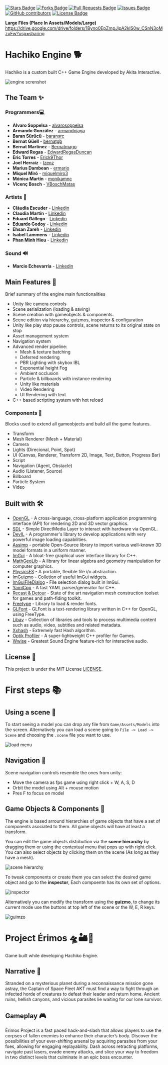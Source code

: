<a href="https://github.com/abhisheknaiidu/awesome-github-profile-readme/stargazers"><img src="https://img.shields.io/github/stars/AkitaInteractive/Hachiko-Engine" alt="Stars Badge"/></a>
<a href="https://github.com/abhisheknaiidu/awesome-github-profile-readme/network/members"><img src="https://img.shields.io/github/forks/AkitaInteractive/Hachiko-Engine" alt="Forks Badge"/></a>
<a href="https://github.com/abhisheknaiidu/awesome-github-profile-readme/pulls"><img src="https://img.shields.io/github/issues-pr/AkitaInteractive/Hachiko-Engine" alt="Pull Requests Badge"/></a>
<a href="https://github.com/abhisheknaiidu/awesome-github-profile-readme/issues"><img src="https://img.shields.io/github/issues/AkitaInteractive/Hachiko-Engine" alt="Issues Badge"/></a>
<a href="https://github.com/abhisheknaiidu/awesome-github-profile-readme/graphs/contributors"><img alt="GitHub contributors" src="https://img.shields.io/github/contributors/AkitaInteractive/Hachiko-Engine?color=2b9348"></a>
<a href="https://github.com/abhisheknaiidu/awesome-github-profile-readme/blob/master/LICENSE"><img src="https://img.shields.io/github/license/AkitaInteractive/Hachiko-Engine?color=2b9348" alt="License Badge"/></a>

**Large Files (Place In Assets/Models/Large)** https://drive.google.com/drive/folders/1Byno0EpZmpJipA2klS0w_CSnN3oMzuFw?usp=sharing

# Hachiko Engine 🐕
Hachiko is a custom built C++ Game Engine developed by Akita Interactive.

![engine screnshot](Screenshots/example.PNG)

## The Team ✨
### Programmers💻
* **Alvaro Soppelsa** - [alvarosoppelsa](https://github.com/alvarosoppelsa)
* **Armando González** - [armandojaga](https://github.com/armandojaga)
* **Baran Sürücü** - [baransrc](https://github.com/baransrc)
* **Bernat Güell** - [bernatgb](https://github.com/bernatgb)
* **Bernat Martínez** - [Bernatmago](https://github.com/Bernatmago)
* **Edward Regas** - [EdwardRegasDuncan](https://github.com/EdwardRegasDuncan)
* **Eric Torres** - [Erick9Thor](https://github.com/Erick9Thor)
* **Joel Herraiz** - [Izenz](https://github.com/Izenz)
* **Marius Dambean** - [ermario](https://github.com/ermario)
* **Miquel Miró** - [miquelmiro3](https://github.com/miquelmiro3)
* **Mónica Martín** - [monikamnc](https://github.com/monikamnc)
* **Vicenç Bosch** - [VBoschMatas](https://github.com/VBoschMatas)

### Artists 🎨
* **Clàudia Escuder** - [Linkedin](https://www.linkedin.com/in/claudia-escuder-b78b661bb)
* **Claudia Martín** - [Linkedin](https://www.linkedin.com/in/claudia-martin-5848721b7)
* **Eduard Gállego** - [Linkedin](https://www.linkedin.com/in/eduardgallegorodriguez)
* **Eduardo Godoy** - [Linkedin](https://www.linkedin.com/in/eduardo-godoy-saavedra)
* **Ehsan Zareh** - [Linkedin](https://www.linkedin.com/in/ehsan-zareh-6497831b7)
* **Isabel Lammens** - [Linkedin](https://www.linkedin.com/in/isabel-lammens-516bba1bb)
* **Phan Minh Hieu** - [Linkedin](https://www.linkedin.com/in/hnguyen7596)

### Sound 🔊
* **Marcio Echevarría** - [Linkedin](https://www.linkedin.com/in/marcio-echeverria-39b08241)

## Main Features 🧪
Brief summary of the engine main functionalities
- Unity like camera controls
- Scene serialization (loading & saving)
- Scene creation with gameobjects & components.
- Scene edition via hierarchy, guizmos, inspector & configuration
- Unity like play stop pause controls, scene returns to its original state on stop
- Asset management system
- Navigation system
- Advanced render pipeline:
    - Mesh & texture batching
    - Deferred rendering
    - PBR Lighting with skybox IBL
    - Exponential height Fog
    - Ambient occlusion
    - Particle & billboards with instance rendering
    - Unity like materials
    - Video Rendering
    - UI Rendering with text
- C++ based scripting system with hot reload

### Components 🔬
Blocks used to extend all gameobjects and build all the game features.

- Transform
- Mesh Renderer (Mesh + Material)
- Camera
- Lights (Direcional, Point, Spot)
- UI (Canvas, Renderer, Transform 2D, Image, Text, Button, Progress Bar)
- Script
- Navigation (Agent, Obstacle)
- Audio (Listener, Source)
- Billboard
- Particle System
- Video

## Built with 🛠️

* [OpenGL](https://www.opengl.org//) - A cross-language, cross-platform application programming interface (API) for rendering 2D and 3D vector graphics.
* [SDL](https://www.libsdl.org/) - Simple DirectMedia Layer to interact with hardware via OpenGL.
* [DevIL](http://openil.sourceforge.net/about.php) - A programmer's library to develop applications with very powerful image loading capabilities.
* [Assimp](https://www.assimp.org/) - portable Open-Source library to import various well-known 3D model formats in a uniform manner.
* [ImGui](https://github.com/ocornut/imgui) - A bloat-free graphical user interface library for C++.
* [MathGeoLib](https://github.com/juj/MathGeoLib) - A library for linear algebra and geometry manipulation for computer graphics.
* [PhysicsFS](https://github.com/icculus/physfs) - A portable, flexible file i/o abstraction.
* [ImGuizmo](https://github.com/CedricGuillemet/ImGuizmo) - Colletion of useful ImGui widgets.
* [ImGuiFileDialog](https://github.com/aiekick/ImGuiFileDialog) - File selection dialog built in ImGui.
* [YamlCpp](https://github.com/jbeder/yaml-cpp) - A fast YAML parser/generator for C++.
* [Recast & Detour](https://github.com/recastnavigation/recastnavigation) - State of the art navigation mesh construction toolset for games and path-fiding toolkit.
* [Freetype](https://gitlab.freedesktop.org/freetype/freetype) - Library to load & render fonts.
* [GLFont](https://github.com/jtberglund/GLFont) - GLFont is a text-rendering library written in C++ for OpenGL, using FreeType.
* [Libav](https://github.com/libav/libav) - Collection of libraries and tools to process multimedia content such as audio, video, subtitles and related metadata.
* [Xxhash](https://github.com/Cyan4973/xxHash) - Extremely fast Hash algorithm.
* [Optik Profiler](https://github.com/bombomby/optick) - A super-lightweight C++ profiler for Games.
* [Wwise](https://www.audiokinetic.com) - Greatest Sound Engine feature-rich for interactive audio.

## License 📄
This project is under the MIT License [LICENSE](LICENSE).

# First steps 📚

## Using a scene 🌄
To start seeing a model you can drop any file from ```Game/Assets/Models``` into the screen. Alternatively you can load a scene going to ``` File -> Load -> Scene ``` and choosing the ```.scene``` file you want to use.

![load menu](Screenshots/load_menu.PNG)


## Navigation 🚀
Scene navigation controls resemble the ones from unity:
* Move the camera as fps game using right click + W, A, S, D
* Orbit the model using Alt + mouse motion
* Pres F to focus on model

## Game Objects & Components 🗿
The engine is based arround hierarchies of game objects that have a set of components asociated to them. All game objects will have at least a transform.

You can edit the game objects distribution via the **scene hierarchy** by dragging them or using the contextual menu that pops up with right click. You can also select objects by clicking them on the scene (As long as they have a mesh).

![scene hierarchy](Screenshots/hierarchy.PNG)

To tweak components or create them you can select the desired game object and go to the **inspector**, Each compoentn has its own set of options.

![inspector](Screenshots/inspector.PNG)

Alternatively you can modify the transform using the **guizmo**, to change its current mode use the buttons at top left of the scene or the W, E, R keys.

![guimzo](Screenshots/guizmo.PNG)

# Project Érimos 🛸🏜️💎
Game built while developing Hachiko Engine.

## Narrative 📜
Stranded on a mysterious planet during a reconnaissance mission gone astray, the Captain of Space Fleet AKT must find a way to fight through an infected horde of creatures to defeat their leader and return home. Ancient ruins, hellish canyons, and vicious parasites lie waiting for our lone survivor. 

## Gameplay 🎮
Érimos Project is a fast paced hack-and-slash that allows players to use the corpses of fallen enemies to enhance their character’s body. Discover the possibilities of your ever-shifting arsenal by acquiring parasites from your foes, allowing for engaging replayability. Dash across retracting platforms, navigate past lasers, evade enemy attacks, and slice your way to freedom in two distinct levels that culminate in an epic boss encounter. 



